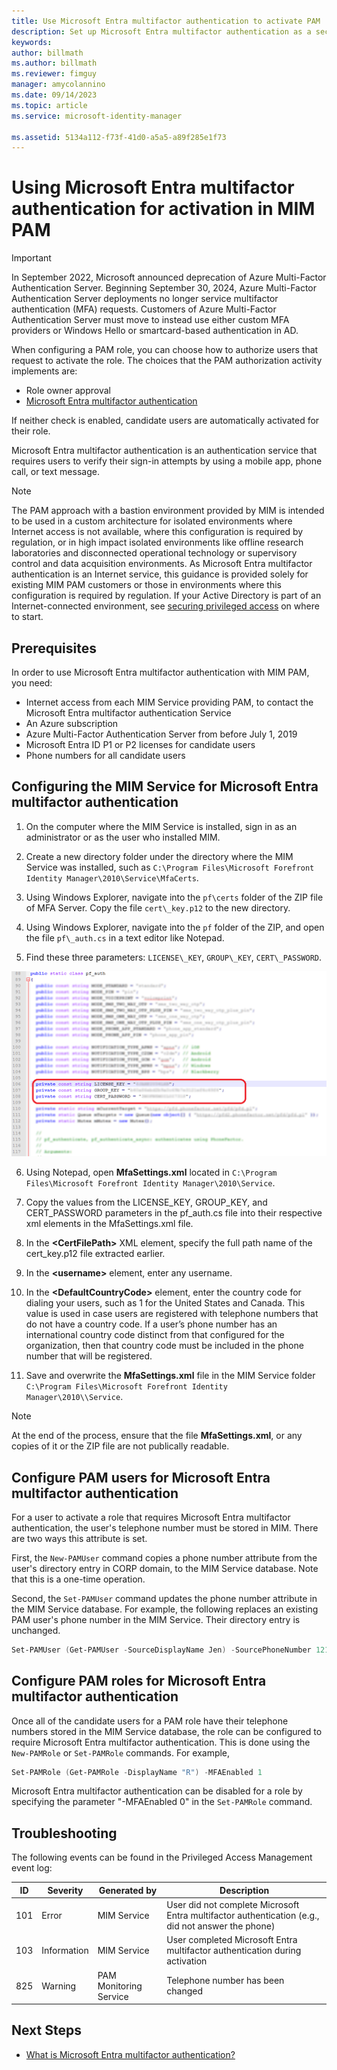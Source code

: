 ```yaml
---
title: Use Microsoft Entra multifactor authentication to activate PAM
description: Set up Microsoft Entra multifactor authentication as a second layer of security when your users activate roles in Privileged Access Management.
keywords:
author: billmath
ms.author: billmath
ms.reviewer: fimguy
manager: amycolannino
ms.date: 09/14/2023
ms.topic: article
ms.service: microsoft-identity-manager

ms.assetid: 5134a112-f73f-41d0-a5a5-a89f285e1f73
---
```


# Using Microsoft Entra multifactor authentication for activation in MIM PAM

> [!IMPORTANT]
> In September 2022, Microsoft announced deprecation of Azure Multi-Factor Authentication Server. Beginning September 30, 2024, Azure Multi-Factor Authentication Server deployments no longer service multifactor authentication (MFA) requests.  Customers of Azure Multi-Factor Authentication Server must move to instead use either custom MFA providers or Windows Hello or smartcard-based authentication in AD.

When configuring a PAM role, you can choose how to authorize users that request to activate the role. The choices that the PAM authorization activity implements are:

- Role owner approval
- [Microsoft Entra multifactor authentication](/azure/multi-factor-authentication/multi-factor-authentication)

If neither check is enabled, candidate users are automatically activated for their role.

Microsoft Entra multifactor authentication is an authentication service that requires users to verify their sign-in attempts by using a mobile app, phone call, or text message.

> [!NOTE]
> The PAM approach with a bastion environment provided by MIM is intended to be used in a custom architecture for isolated environments where Internet access is not available, where this configuration is required by regulation, or in high impact isolated environments like offline research laboratories and disconnected operational technology or supervisory control and data acquisition environments.  As Microsoft Entra multifactor authentication is an Internet service, this guidance is provided solely for existing MIM PAM customers or those in environments where this configuration is required by regulation. If your Active Directory is part of an Internet-connected environment, see [securing privileged access](/security/compass/overview) on where to start.

## Prerequisites

In order to use Microsoft Entra multifactor authentication with MIM PAM, you need:

- Internet access from each MIM Service providing PAM, to contact the Microsoft Entra multifactor authentication Service
- An Azure subscription
- Azure Multi-Factor Authentication Server from before July 1, 2019
- Microsoft Entra ID P1 or P2 licenses for candidate users
- Phone numbers for all candidate users

<a name='configuring-the-mim-service-for-azure-ad-multi-factor-authentication'></a>

## Configuring the MIM Service for Microsoft Entra multifactor authentication

1.  On the computer where the MIM Service is installed, sign in as an administrator or as the user who installed MIM.

2.  Create a new directory folder under the directory where the MIM Service was installed, such as ```C:\Program Files\Microsoft Forefront Identity Manager\2010\Service\MfaCerts```.

3.  Using Windows Explorer, navigate into the ```pf\certs``` folder of the ZIP file of MFA Server. Copy the file ```cert\_key.p12``` to the new directory.

4.  Using Windows Explorer, navigate into the ```pf``` folder of the ZIP, and open the file ```pf\_auth.cs``` in a text editor like Notepad.

5. Find these three parameters: ```LICENSE\_KEY```, ```GROUP\_KEY```, ```CERT\_PASSWORD```.

![Copy values from pf\_auth.cs file - screenshot](media/PAM-Azure-MFA-Activation-Image-2.png)

6. Using Notepad, open **MfaSettings.xml** located in ```C:\Program Files\Microsoft Forefront Identity Manager\2010\Service```.

7. Copy the values from the LICENSE\_KEY, GROUP\_KEY, and CERT\_PASSWORD parameters in the pf\_auth.cs file into their respective xml elements in the MfaSettings.xml file.

8. In the **\<CertFilePath\>** XML element, specify the full path name of the cert\_key.p12 file extracted earlier.

9. In the **\<username\>** element, enter any username.

10. In the **\<DefaultCountryCode\>** element, enter the country code for dialing your users, such as 1 for the United States and Canada. This value is used in case users are registered with telephone numbers that do not have a country code. If a user’s phone number has an international country code distinct from that configured for the organization, then that country code must be included in the phone number that will be registered.

11. Save and overwrite the **MfaSettings.xml** file in the MIM Service folder ```C:\Program Files\Microsoft Forefront Identity Manager\2010\\Service```.

> [!NOTE]
> At the end of the process, ensure that the file **MfaSettings.xml**, or any copies of it or the ZIP file are not publically readable.

<a name='configure-pam-users-for-azure-ad-multi-factor-authentication'></a>

## Configure PAM users for Microsoft Entra multifactor authentication

For a user to activate a role that requires Microsoft Entra multifactor authentication, the user's telephone number must be stored in MIM. There are two ways this attribute is set.

First, the `New-PAMUser` command copies a phone number attribute from the user's directory entry in CORP domain, to the MIM Service database. Note that this is a one-time operation.

Second, the `Set-PAMUser` command updates the phone number attribute in the MIM Service database. For example, the following replaces an existing PAM user's phone number in the MIM Service. Their directory entry is unchanged.

```PowerShell
Set-PAMUser (Get-PAMUser -SourceDisplayName Jen) -SourcePhoneNumber 12135551212
```

<a name='configure-pam-roles-for-azure-ad-multi-factor-authentication'></a>

## Configure PAM roles for Microsoft Entra multifactor authentication

Once all of the candidate users for a PAM role have their telephone numbers stored in the MIM Service database, the role can be configured to require Microsoft Entra multifactor authentication. This is done using the `New-PAMRole` or `Set-PAMRole` commands. For example,

```PowerShell
Set-PAMRole (Get-PAMRole -DisplayName "R") -MFAEnabled 1
```

Microsoft Entra multifactor authentication can be disabled for a role by specifying the parameter "-MFAEnabled 0" in the `Set-PAMRole` command.

## Troubleshooting

The following events can be found in the Privileged Access Management event log:

| ID  | Severity | Generated by | Description |
|-----|----------|--------------|-------------|
| 101 | Error       | MIM Service            | User did not complete Microsoft Entra multifactor authentication (e.g., did not answer the phone) |
| 103 | Information | MIM Service            | User completed Microsoft Entra multifactor authentication during activation                       |
| 825 | Warning     | PAM Monitoring Service | Telephone number has been changed                                |

## Next Steps

- [What is Microsoft Entra multifactor authentication?](/azure/multi-factor-authentication/multi-factor-authentication)
